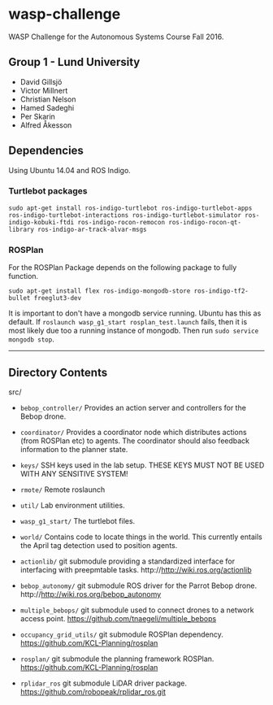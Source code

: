 # wasp-challenge
WASP Challenge for the Autonomous Systems Course Fall 2016.

## Group 1 - Lund University
* David Gillsjö
* Victor Millnert
* Christian Nelson
* Hamed Sadeghi
* Per Skarin
* Alfred Åkesson



## Dependencies

Using Ubuntu 14.04 and ROS Indigo.

### Turtlebot packages
`sudo apt-get install ros-indigo-turtlebot ros-indigo-turtlebot-apps ros-indigo-turtlebot-interactions ros-indigo-turtlebot-simulator ros-indigo-kobuki-ftdi ros-indigo-rocon-remocon ros-indigo-rocon-qt-library ros-indigo-ar-track-alvar-msgs`

### ROSPlan
For the ROSPlan Package depends on the following package to fully function.

`sudo apt-get install flex ros-indigo-mongodb-store ros-indigo-tf2-bullet freeglut3-dev`

It is important to don't have a mongodb service running. Ubuntu has this as default. If `roslaunch wasp_g1_start rosplan_test.launch` fails, then it is most likely due too a running instance of mongodb. Then run `sudo service mongodb stop`.

---

## Directory Contents
src/
  * `bebop_controller/`	Provides an action server and controllers for the Bebop drone.
  * `coordinator/`		Provides a coordinator node which distributes actions (from ROSPlan etc) to agents. The coordinator should also feedback information to the planner state.
  * `keys/`			SSH keys used in the lab setup. THESE KEYS MUST NOT BE USED WITH ANY SENSITIVE SYSTEM!
  * `rmote/`		Remote roslaunch
  * `util/`			Lab environment utilities.
  * `wasp_g1_start/`	The turtlebot files.
  * `world/`	 	Contains code to locate things in the world. This currently entails the April tag detection used to position agents.

  * `actionlib/`	 	git submodule providing a standardized interface for interfacing with preepmtable tasks. http://http://wiki.ros.org/actionlib
  * `bebop_autonomy/`  	git submodule ROS driver for the Parrot Bebop drone. http://http://wiki.ros.org/bebop_autonomy
  * `multiple_bebops/`	git submodule used to connect drones to a network access point. https://github.com/tnaegeli/multiple_bebops
  * `occupancy_grid_utils/`	git submodule ROSPlan dependency. https://github.com/KCL-Planning/rosplan
  * `rosplan/`		git submodule the planning framework ROSPlan. https://github.com/KCL-Planning/rosplan
  * `rplidar_ros`		git submodule LiDAR driver package. https://github.com/robopeak/rplidar_ros.git
